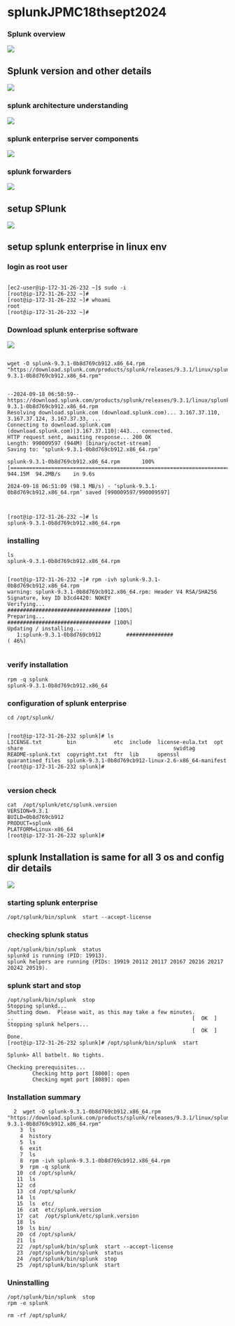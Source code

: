 # splunkJPMC18thsept2024

### Splunk overview 

<img src="sp1.png">

## Splunk version and other details 

<img src="sp2.png">

### splunk architecture understanding 

<img src="sp3.png">

### splunk enterprise server components 

<img src="sp4.png">


### splunk forwarders 

<img src="sp5.png">

## setup SPlunk 

<img src="setup.png">

## setup splunk enterprise in linux env 

### login as root user 

```

[ec2-user@ip-172-31-26-232 ~]$ sudo -i
[root@ip-172-31-26-232 ~]# 
[root@ip-172-31-26-232 ~]# whoami
root
[root@ip-172-31-26-232 ~]# 

```

### Download splunk enterprise software 

<img src="setup1.png">


```

wget -O splunk-9.3.1-0b8d769cb912.x86_64.rpm "https://download.splunk.com/products/splunk/releases/9.3.1/linux/splunk-9.3.1-0b8d769cb912.x86_64.rpm"


--2024-09-18 06:50:59--  https://download.splunk.com/products/splunk/releases/9.3.1/linux/splunk-9.3.1-0b8d769cb912.x86_64.rpm
Resolving download.splunk.com (download.splunk.com)... 3.167.37.110, 3.167.37.124, 3.167.37.33, ...
Connecting to download.splunk.com (download.splunk.com)|3.167.37.110|:443... connected.
HTTP request sent, awaiting response... 200 OK
Length: 990009597 (944M) [binary/octet-stream]
Saving to: ‘splunk-9.3.1-0b8d769cb912.x86_64.rpm’

splunk-9.3.1-0b8d769cb912.x86_64.rpm       100%[=====================================================================================>] 944.15M  94.2MB/s    in 9.6s    

2024-09-18 06:51:09 (98.1 MB/s) - ‘splunk-9.3.1-0b8d769cb912.x86_64.rpm’ saved [990009597/990009597]



[root@ip-172-31-26-232 ~]# ls
splunk-9.3.1-0b8d769cb912.x86_64.rpm
```


### installing 

```
ls
splunk-9.3.1-0b8d769cb912.x86_64.rpm


[root@ip-172-31-26-232 ~]# rpm -ivh splunk-9.3.1-0b8d769cb912.x86_64.rpm 
warning: splunk-9.3.1-0b8d769cb912.x86_64.rpm: Header V4 RSA/SHA256 Signature, key ID b3cd4420: NOKEY
Verifying...                          ################################# [100%]
Preparing...                          ################################# [100%]
Updating / installing...
   1:splunk-9.3.1-0b8d769cb912        ###############                   ( 46%)


```

### verify installation 

```
rpm -q splunk 
splunk-9.3.1-0b8d769cb912.x86_64
```

### configuration of splunk enterprise 

```
cd /opt/splunk/


[root@ip-172-31-26-232 splunk]# ls
LICENSE.txt        bin            etc  include  license-eula.txt  opt                share                                                swidtag
README-splunk.txt  copyright.txt  ftr  lib      openssl           quarantined_files  splunk-9.3.1-0b8d769cb912-linux-2.6-x86_64-manifest
[root@ip-172-31-26-232 splunk]# 


```

### version check 

```
cat  /opt/splunk/etc/splunk.version 
VERSION=9.3.1
BUILD=0b8d769cb912
PRODUCT=splunk
PLATFORM=Linux-x86_64
[root@ip-172-31-26-232 splunk]# 
```

## splunk Installation is same for all 3 os and config dir details 

<img src="setup3.png">

### starting splunk enterprise 

```
/opt/splunk/bin/splunk  start --accept-license 
```

### checking splunk status

```
/opt/splunk/bin/splunk  status
splunkd is running (PID: 19913).
splunk helpers are running (PIDs: 19919 20112 20117 20167 20216 20217 20242 20519).
```


### splunk start and stop 

```
/opt/splunk/bin/splunk  stop
Stopping splunkd...
Shutting down.  Please wait, as this may take a few minutes.
..                                                         [  OK  ]
Stopping splunk helpers...
                                                           [  OK  ]
Done.
[root@ip-172-31-26-232 splunk]# /opt/splunk/bin/splunk  start

Splunk> All batbelt. No tights.

Checking prerequisites...
        Checking http port [8000]: open
        Checking mgmt port [8089]: open
```



### Installation summary 
```
  2  wget -O splunk-9.3.1-0b8d769cb912.x86_64.rpm "https://download.splunk.com/products/splunk/releases/9.3.1/linux/splunk-9.3.1-0b8d769cb912.x86_64.rpm"
    3  ls
    4  history 
    5  ls
    6  exit
    7  ls
    8  rpm -ivh splunk-9.3.1-0b8d769cb912.x86_64.rpm 
    9  rpm -q splunk 
   10  cd /opt/splunk/
   11  ls
   12  cd
   13  cd /opt/splunk/
   14  ls
   15  ls  etc/
   16  cat  etc/splunk.version 
   17  cat  /opt/splunk/etc/splunk.version 
   18  ls
   19  ls bin/
   20  cd /opt/splunk/
   21  ls
   22  /opt/splunk/bin/splunk  start --accept-license 
   23  /opt/splunk/bin/splunk  status
   24  /opt/splunk/bin/splunk  stop
   25  /opt/splunk/bin/splunk  start

   ```

   ### Uninstalling 

   ```
/opt/splunk/bin/splunk  stop
rpm -e splunk

rm -rf /opt/splunk/
   ```
